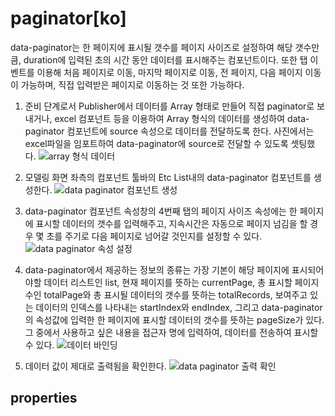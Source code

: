 # paginator[ko]
data-paginator는 한 페이지에 표시될 갯수를 페이지 사이즈로 설정하여 해당 갯수만큼, duration에 입력된 초의 시간 동안 데이터를 표시해주는 컴포넌트이다.
또한 탭 이벤트를 이용해 처음 페이지로 이동, 마지막 페이지로 이동, 전 페이지, 다음 페이지 이동이 가능하며, 직접 입력받은 페이지로 이동하는 것 또한 가능하다.

1. 준비 단계로서 Publisher에서 데이터를 Array 형태로 만들어 직접 paginator로 보내거나, excel 컴포넌트 등을 이용하여 Array 형식의 데이터를 생성하여 data-paginator 컴포넌트에 source 속성으로 데이터를 전달하도록 한다.
   사진에서는 excel파일을 임포트하여 data-paginator에 source로 전달할 수 있도록 셋팅했다.
   ![array 형식 데이터][data_paginator_1]

1. 모델링 화면 좌측의 컴포넌트 툴바의 Etc List내의 data-paginator 컴포넌트를 생성한다.
   ![data paginator 컴포넌트 생성][data_paginator_2]

1. data-paginator 컴포넌트 속성창의 4번째 탭의 페이지 사이즈 속성에는 한 페이지에 표시할 데이터의 갯수를 입력해주고, 지속시간은 자동으로 페이지 넘김을 할 경우 몇 초를 주기로 다음 페이지로 넘어갈 것인지를 설정할 수 있다.
   ![data paginator 속성 설정][data_paginator_3]

1. data-paginator에서 제공하는 정보의 종류는 가장 기본이 해당 페이지에 표시되어야할 데이터 리스트인 list, 현재 페이지를 뜻하는 currentPage, 총 표시할 페이지 수인 totalPage와 총 표시될 데이터의 갯수를 뜻하는 totalRecords, 보여주고 있는 데이터의 인덱스를 나타내는 startIndex와 endIndex, 그리고 data-paginator의 속성값에 입력한 한 페이지에 표시할 데이터의 갯수를 뜻하는 pageSize가 있다. 그 중에서 사용하고 싶은 내용을 접근자 명에 입력하여, 데이터를 전송하여 표시할 수 있다.
   ![데이터 바인딩][data_paginator_4]

1. 데이터 값이 제대로 출력됨을 확인한다.
   ![data paginator 출력 확인][data_paginator_5]

[data_paginator_1]: {{site.baseurl}}/assets/tutorials/data_paginator_1.png
[data_paginator_2]: {{site.baseurl}}/assets/tutorials/data_paginator_2.png
[data_paginator_3]: {{site.baseurl}}/assets/tutorials/data_paginator_3.png
[data_paginator_4]: {{site.baseurl}}/assets/tutorials/data_paginator_4.png
[data_paginator_5]: {{site.baseurl}}/assets/tutorials/data_paginator_5.png

## properties
